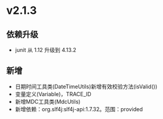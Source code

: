 # v2.1.3

## 依赖升级

- junit 从 1.12 升级到 4.13.2

## 新增
- 日期时间工具类(DateTimeUtils)新增有效校验方法(isValid())
- 变量定义(Variable)，TRACE_ID
- 新增MDC工具类(MdcUtils)
- 新增依赖：org.slf4j:slf4j-api:1.7.32。范围：provided